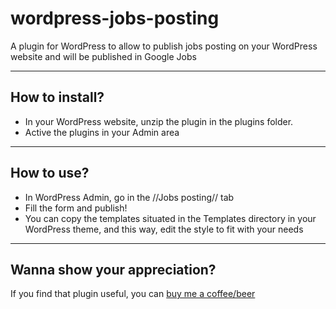 # wordpress-jobs-posting
A plugin for WordPress to allow to publish jobs posting on your WordPress website and will be published in Google Jobs

-------------------------------

## How to install?
- In your WordPress website, unzip the plugin in the plugins folder.
- Active the plugins in your Admin area

-------------------------------

## How to use?
- In WordPress Admin, go in the //Jobs posting// tab
- Fill the form and publish!
- You can copy the templates situated in the Templates directory in your WordPress theme, and this way, edit the style to fit with your needs

-------------------------------

## Wanna show your appreciation?
If you find that plugin useful, you can [buy me a coffee/beer](https://www.buymeacoffee.com/invite/macl)
